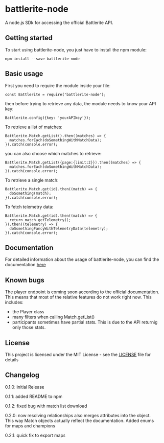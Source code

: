 # battlerite-node
A node.js SDk for accessing the official Battlerite API.
## Getting started
To start using battlerite-node, you just have to install the npm module:
```
npm install --save battlerite-node
```
## Basic usage
First you need to require the module inside your file:
```
const Battlerite = require('battlerite-node');
```
then before trying to retrieve any data, the module needs to know your API key:
```
Battlerite.config({key: 'yourAPIkey'});
```
To retrieve a list of matches:
```
Battlerite.Match.getList().then((matches) => {
  matches.forEach(doSomethingWithMatchData);
}).catch(console.error);
```
you can also choose which matches to retrieve:
```
Battlerite.Match.getList({page:{limit:2}}).then((matches) => {
  matches.forEach(doSomethingWithMatchData);
}).catch(console.error);
```
To retrieve a single match:
```
Battlerite.Match.get(id).then((match) => {
  doSomething(match);
}).catch(console.error);
```
To fetch telemetry data:
```
Battlerite.Match.get(id).then((match) => {
  return match.getTelemetry();
}).then((telemetry) => {
  doSomethingFancyWithTelemetryData(telemetry);
}).catch(console.error);
```
## Documentation
For detailed information about the usage of battlerite-node, you can find the documentation [here](https://sime1.github.io/battlerite-node)
## Known bugs
The player endpoint is coming soon according to the official documentation. This means that most of the relative features do not work right now. This includes:
* the Player class
* many filters when calling Match.getList()
* participants sometimes have partial stats. This is due to the API returnig only those stats. 

## License
This project is licensed under the MIT License - see the [LICENSE](LICENSE) file for details
## Changelog
0.1.0: initial Release

0.1.1: added README to npm

0.1.2: fixed bug with match list download

0.2.0: now resolving relationships also merges attributes into the object. This way Match objects actually reflect the documentation. Added enums for maps and champions

0.2.1: quick fix to export maps
